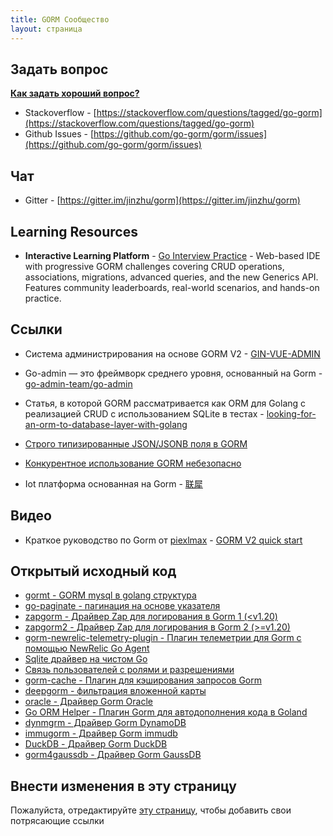 ```yaml
---
title: GORM Сообщество
layout: страница
---
```


## Задать вопрос

**[Как задать хороший вопрос?](https://stackoverflow.com/help/how-to-ask)**

* Stackoverflow - [https://stackoverflow.com/questions/tagged/go-gorm](https://stackoverflow.com/questions/tagged/go-gorm)
* Github Issues - [https://github.com/go-gorm/gorm/issues](https://github.com/go-gorm/gorm/issues)

## Чат

* Gitter - [https://gitter.im/jinzhu/gorm](https://gitter.im/jinzhu/gorm)

## Learning Resources

* **Interactive Learning Platform** - [Go Interview Practice](https://app.gointerview.dev/packages/gorm) - Web-based IDE with progressive GORM challenges covering CRUD operations, associations, migrations, advanced queries, and the new Generics API. Features community leaderboards, real-world scenarios, and hands-on practice.

## Ссылки

* Система администрирования на основе GORM V2 - [GIN-VUE-ADMIN](https://github.com/flipped-aurora/gin-vue-admin)

* Go-admin — это фреймворк среднего уровня, основанный на Gorm  - [go-admin-team/go-admin](https://github.com/go-admin-team/go-admin)

* Статья, в которой GORM рассматривается как ORM для Golang с реализацией CRUD с использованием SQLite в тестах - [looking-for-an-orm-to-database-layer-with-golang](https://medium.com/@rafaelholanda90/continuing-looking-for-an-orm-to-database-layer-with-golang-7fee0316a989)

* [Строго типизированные JSON/JSONB поля в GORM](https://www.terminateandstayresident.com/2022-07-13/orm-json)

* [Конкурентное использование GORM небезопасно](https://zhuanlan.zhihu.com/p/556065676)

* Iot платформа основанная на Gorm - [联犀](https://github.com/unitedrhino/things)

## Видео

* Краткое руководство по Gorm от [piexlmax](https://github.com/piexlmax) - [GORM V2 quick start](https://www.bilibili.com/video/BV1E64y1472a#reply5032293079)

## Открытый исходный код

* [gormt - GORM mysql в golang структура](https://github.com/xxjwxc/gormt)
* [go-paginate - пагинация на основе указателя](https://github.com/raphaelvigee/go-paginate)
* [zapgorm - Драйвер Zap для логирования в Gorm 1 (<v1.20)](https://github.com/moul/zapgorm)
* [zapgorm2 - Драйвер Zap для логирования в Gorm 2 (>=v1.20)](https://github.com/moul/zapgorm2)
* [gorm-newrelic-telemetry-plugin - Плагин телеметрии для Gorm с помощью NewRelic Go Agent](https://github.com/rafaelhl/gorm-newrelic-telemetry-plugin)
* [Sqlite драйвер на чистом Go](https://github.com/glebarez/sqlite)
* [Связь пользователей с ролями и разрешениями](https://github.com/Permify/permify-gorm)
* [gorm-cache - Плагин для кэширования запросов Gorm](https://github.com/liyuan1125/gorm-cache)
* [deepgorm - фильтрация вложенной карты](https://github.com/survivorbat/gorm-deep-filtering)
* [oracle - Драйвер Gorm Oracle](https://github.com/CengSin/oracle)
* [Go ORM Helper - Плагин Gorm для автодополнения кода в Goland](https://github.com/maiqingqiang/go-orm-helper)
* [dynmgrm - Драйвер Gorm DynamoDB](https://github.com/miyamo2/dynmgrm)
* [immugorm - Драйвер Gorm immudb](https://github.com/codenotary/immugorm)
* [DuckDB - Драйвер Gorm DuckDB](https://github.com/alifiroozi80/duckdb)
* [gorm4gaussdb - Драйвер Gorm GaussDB](https://github.com/okyer/gorm4gaussdb)

## <span id="contribute">Внести изменения в эту страницу</span>

Пожалуйста, отредактируйте [эту страницу](https://github.com/go-gorm/gorm.io/edit/master/pages/community.md), чтобы добавить свои потрясающие ссылки
